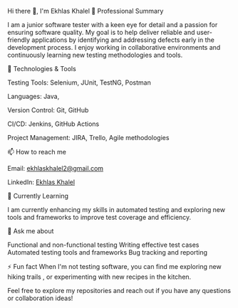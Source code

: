 Hi there 👋, I'm Ekhlas Khalel
💼 Professional Summary

I am a junior software tester with a keen eye for detail and a passion for ensuring software quality. 
My goal is to help deliver reliable and user-friendly applications by identifying and addressing defects early in the development process. 
I enjoy working in collaborative environments and continuously learning new testing methodologies and tools.

🔧 Technologies & Tools

Testing Tools: Selenium, JUnit, TestNG, Postman

Languages: Java, 

Version Control: Git, GitHub

CI/CD: Jenkins, GitHub Actions

Project Management: JIRA, Trello, Agile methodologies


📫 How to reach me

Email: ekhlaskhalel2@gmail.com

LinkedIn: [Ekhlas Khalel](https://www.linkedin.com/in/ekhlas-khalel?utm_source=share&utm_campaign=share_via&utm_content=profile&utm_medium=android_app)

🌱 Currently Learning

I am currently enhancing my skills in automated testing and exploring new tools and frameworks to improve test coverage and efficiency.

💬 Ask me about

Functional and non-functional testing
Writing effective test cases
Automated testing tools and frameworks
Bug tracking and reporting

⚡ Fun fact
When I'm not testing software, you can find me exploring new hiking trails , or experimenting with new recipes in the kitchen.

Feel free to explore my repositories and reach out if you have any questions or collaboration ideas!
